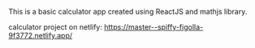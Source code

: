 This is a basic calculator app created using ReactJS and mathjs library.

calculator project on netlify:
https://master--spiffy-figolla-9f3772.netlify.app/
